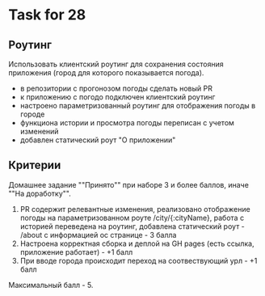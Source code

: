 # Task for 28

## Роутинг

Использовать клиентский роутинг для сохранения состояния приложения (город для которого показывается погода).

- в репозитории с прогонозом погоды сделать новый PR
- к приложению с погодо подключен клиентский роутинг
- настроено параметризованный роутинг для отображения погоды в городе
- функциона истории и просмотра погоды переписан с учетом изменений
- добавлен статический роут "О приложении"

## Критерии

Домашнее задание ""Принято"" при наборе 3 и более баллов, иначе ""На доработку"".

1. PR содержит релевантные изменения, реализовано отображение погоды на параметризованном роуте /city/{:cityName}, работа с историей переведена на роутинг, добавлена статический роут - /about с информацией ос странице - 3 балла
2. Настроена корректная сборка и деплой на GH pages (есть ссылка, приложение работает) - +1 балл
3. При вводе города происходит переход на соотвествующий урл - +1 балл

Максимальный балл - 5.
